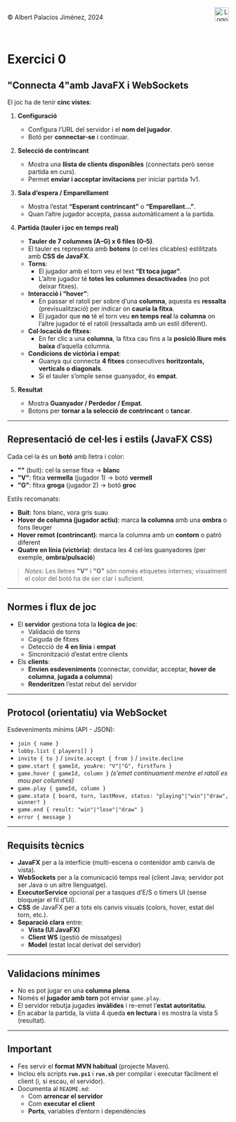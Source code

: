 <div style="display: flex; width: 100%;">
    <div style="flex: 1; padding: 0px;">
        <p>© Albert Palacios Jiménez, 2024</p>
    </div>
    <div style="flex: 1; padding: 0px; text-align: right;">
        <img src="./assets/ieti.png" height="32" alt="Logo de IETI" style="max-height: 32px;">
    </div>
</div>
<br/>

# Exercici 0

## "Connecta 4"amb JavaFX i WebSockets

El joc ha de tenir **cinc vistes**:

1. **Configuració**  
   - Configura l’URL del servidor i el **nom del jugador**.  
   - Botó per **connectar-se** i continuar.

2. **Selecció de contrincant**  
   - Mostra una **llista de clients disponibles** (connectats però sense partida en curs).  
   - Permet **enviar i acceptar invitacions** per iniciar partida 1v1.

3. **Sala d’espera / Emparellament**  
   - Mostra l’estat **“Esperant contrincant”** o **“Emparellant…”**.  
   - Quan l’altre jugador accepta, passa automàticament a la partida.

4. **Partida (tauler i joc en temps real)**  
   - **Tauler de 7 columnes (A–G) x 6 files (0–5)**.  
   - El tauler es representa amb **botons** (o cel·les clicables) estilitzats amb **CSS de JavaFX**.  
   - **Torns**:  
     - El jugador amb el torn veu el text **“Et toca jugar”**.  
     - L’altre jugador té **totes les columnes desactivades** (no pot deixar fitxes).  
   - **Interacció i “hover”**:  
     - En passar el ratolí per sobre d’una **columna**, aquesta es **ressalta** (previsualització) per indicar on **cauria la fitxa**.  
     - El jugador que **no** té el torn veu **en temps real** la **columna** on l’altre jugador té el ratolí (ressaltada amb un estil diferent).  
   - **Col·locació de fitxes**:  
     - En fer clic a una **columna**, la fitxa cau fins a la **posició lliure més baixa** d’aquella columna.  
   - **Condicions de victòria i empat**:  
     - Guanya qui connecta **4 fitxes** consecutives **horitzontals, verticals o diagonals**.  
     - Si el tauler s’omple sense guanyador, és **empat**.

5. **Resultat**  
   - Mostra **Guanyador / Perdedor / Empat**.  
   - Botons per **tornar a la selecció de contrincant** o **tancar**.

---

## Representació de cel·les i estils (JavaFX CSS)

Cada cel·la és un **botó** amb lletra i color:

- **""** (buit): cel·la sense fitxa → **blanc**  
- **"V"**: fitxa **vermella** (jugador 1) → botó **vermell**  
- **"G"**: fitxa **groga** (jugador 2) → botó **groc**

Estils recomanats:
- **Buit**: fons blanc, vora gris suau  
- **Hover de columna (jugador actiu)**: marca **la columna** amb una **ombra** o fons lleuger  
- **Hover remot (contrincant)**: marca la columna amb un **contorn** o patró diferent  
- **Quatre en línia (victòria)**: destaca les 4 cel·les guanyadores (per exemple, **ombra/pulsació**)

> *Notes*: Les lletres **"V"** i **"G"** són només etiquetes internes; visualment el color del botó ha de ser clar i suficient.

---

## Normes i flux de joc

- El **servidor** gestiona tota la **lògica de joc**:
  - Validació de torns  
  - Caiguda de fitxes  
  - Detecció de **4 en línia** i **empat**  
  - Sincronització d’estat entre clients
- Els **clients**:
  - **Envien esdeveniments** (connectar, convidar, acceptar, **hover de columna**, **jugada a columna**)  
  - **Renderitzen** l’estat rebut del servidor

---

## Protocol (orientatiu) via WebSocket

Esdeveniments mínims (API - JSON):

- `join { name }`
- `lobby.list { players[] }`
- `invite { to }` / `invite.accept { from }` / `invite.decline`
- `game.start { gameId, youAre: "V"|"G", firstTurn }`
- `game.hover { gameId, column }` *(s’emet contínuament mentre el ratolí es mou per columnes)*
- `game.play { gameId, column }`
- `game.state { board, turn, lastMove, status: "playing"|"win"|"draw", winner? }`
- `game.end { result: "win"|"lose"|"draw" }`
- `error { message }`

---

## Requisits tècnics

- **JavaFX** per a la interfície (multi-escena o contenidor amb canvis de vista).  
- **WebSockets** per a la comunicació temps real (client Java; servidor pot ser Java o un altre llenguatge).  
- **ExecutorService** opcional per a tasques d’E/S o timers UI (sense bloquejar el fil d’UI).  
- **CSS** de JavaFX per a tots els canvis visuals (colors, hover, estat del torn, etc.).  
- **Separació clara** entre:
  - **Vista (UI JavaFX)**  
  - **Client WS** (gestió de missatges)  
  - **Model** (estat local derivat del servidor)

---

## Validacions mínimes

- No es pot jugar en una **columna plena**.  
- Només el **jugador amb torn** pot enviar `game.play`.  
- El servidor rebutja jugades **invàlides** i re-emet l’**estat autoritatiu**.  
- En acabar la partida, la vista 4 queda **en lectura** i es mostra la vista 5 (resultat).

---

## Important

- Fes servir el **format MVN habitual** (projecte Maven).  
- Inclou els scripts **`run.ps1`** i **`run.sh`** per compilar i executar fàcilment el client (i, si escau, el servidor).  
- Documenta al `README.md`:
  - Com **arrencar el servidor**  
  - Com **executar el client**  
  - **Ports**, variables d’entorn i dependències
